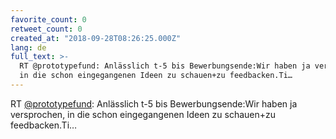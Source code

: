 ```yaml
---
favorite_count: 0
retweet_count: 0
created_at: "2018-09-28T08:26:25.000Z"
lang: de
full_text: >-
  RT @prototypefund: Anlässlich t-5 bis Bewerbungsende:Wir haben ja versprochen,
  in die schon eingegangenen Ideen zu schauen+zu feedbacken.Ti…
---
```


RT [@prototypefund](https://twitter.com/prototypefund): Anlässlich t-5 bis
Bewerbungsende:Wir haben ja versprochen, in die schon eingegangenen Ideen zu
schauen+zu feedbacken.Ti…
